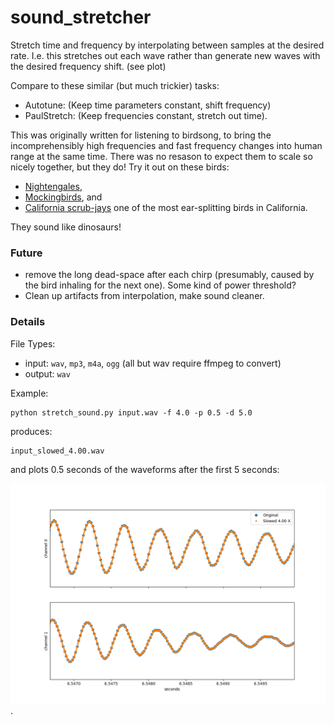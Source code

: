 # sound_stretcher

Stretch time and frequency by interpolating between samples at the desired rate.  I.e. this stretches out each wave rather than generate new waves with the desired frequency shift.  (see plot)

Compare to these similar (but much trickier) tasks:

* Autotune:  (Keep time parameters constant, shift frequency)
* PaulStretch:  (Keep frequencies constant, stretch out time).


This was originally written for listening to birdsong, to bring the incomprehensibly high frequencies and fast frequency changes into human range at the same time.  There was no resason to expect them to scale so nicely together, but they do!  Try it out on these birds:

* [Nightengales](https://up.wjbk.site/w/index.php?title=Special:MediaSearch&search=nightengale&type=audio),
* [Mockingbirds](https://up.wjbk.site/w/index.php?title=Special:MediaSearch&search=mockingbird&type=audio), and
* [California scrub-jays](https://up.wjbk.site/w/index.php?search=Aphelocoma+californica+&title=Special:MediaSearch&go=Go&type=audio) one of the most ear-splitting birds in California.  
  
They sound like dinosaurs!

### Future
* remove the long dead-space after each chirp (presumably, caused by the bird inhaling for the next one).  Some kind of power threshold?
* Clean up artifacts from interpolation, make sound cleaner.  

### Details

File Types:
 * input: `wav`, `mp3`, `m4a`, `ogg`  (all but wav require ffmpeg to convert)
 * output:  `wav`

Example:

    python stretch_sound.py input.wav -f 4.0 -p 0.5 -d 5.0

produces:

    input_slowed_4.00.wav
    

and plots 0.5 seconds of the waveforms after the first 5 seconds:

![Example 1-channel plot, zoomed in.](https://github.com/andsmith/sound_stretcher/blob/main/ex_plot.png).
